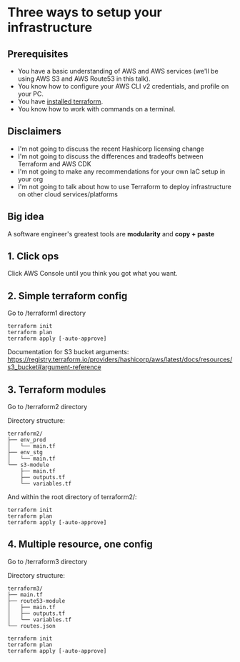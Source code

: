 # Three ways to setup your infrastructure

## Prerequisites

- You have a basic understanding of AWS and AWS services (we'll be using AWS S3 and AWS Route53 in this talk).
- You know how to configure your AWS CLI v2 credentials, and profile on your PC.
- You have [installed terraform](https://developer.hashicorp.com/terraform/downloads).
- You know how to work with commands on a terminal.

## Disclaimers

- I'm not going to discuss the recent Hashicorp licensing change
- I'm not going to discuss the differences and tradeoffs between Terraform and AWS CDK
- I'm not going to make any recommendations for your own IaC setup in your org
- I'm not going to talk about how to use Terraform to deploy infrastructure on other cloud services/platforms

## Big idea

A software engineer's greatest tools are **modularity** and **copy + paste**

## 1. Click ops

Click AWS Console until you think you got what you want. 

## 2. Simple terraform config

Go to /terraform1 directory

```
terraform init
terraform plan
terraform apply [-auto-approve]
```

Documentation for S3 bucket arguments: https://registry.terraform.io/providers/hashicorp/aws/latest/docs/resources/s3_bucket#argument-reference

## 3. Terraform modules

Go to /terraform2 directory

Directory structure:

```
terraform2/
├── env_prod
│   └── main.tf
├── env_stg
│   └── main.tf
└── s3-module
    ├── main.tf
    ├── outputs.tf
    └── variables.tf
```

And within the root directory of terraform2/:

```
terraform init
terraform plan
terraform apply [-auto-approve]
```

## 4. Multiple resource, one config

Go to /terraform3 directory

Directory structure:

```
terraform3/
├── main.tf
├── route53-module
│   ├── main.tf
│   ├── outputs.tf
│   └── variables.tf
└── routes.json
```

```
terraform init
terraform plan
terraform apply [-auto-approve]
```
